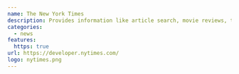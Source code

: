 ```yaml
---
name: The New York Times
description: Provides information like article search, movie reviews, top stories and more.
categories:
  - news
features:
  https: true
url: https://developer.nytimes.com/
logo: nytimes.png
---
```

